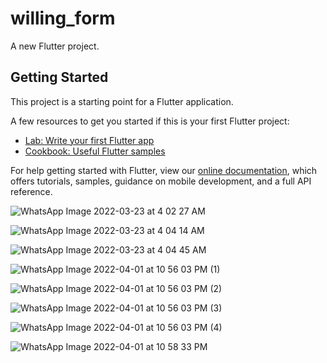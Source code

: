 # willing_form

A new Flutter project.

## Getting Started

This project is a starting point for a Flutter application.

A few resources to get you started if this is your first Flutter project:

- [Lab: Write your first Flutter app](https://flutter.dev/docs/get-started/codelab)
- [Cookbook: Useful Flutter samples](https://flutter.dev/docs/cookbook)

For help getting started with Flutter, view our
[online documentation](https://flutter.dev/docs), which offers tutorials,
samples, guidance on mobile development, and a full API reference.

![WhatsApp Image 2022-03-23 at 4 02 27 AM](https://user-images.githubusercontent.com/54174389/161369204-9ed6ae2a-33ce-4739-8be2-12581ecd1ffd.jpeg)

![WhatsApp Image 2022-03-23 at 4 04 14 AM](https://user-images.githubusercontent.com/54174389/161369209-b3a4b6de-9b74-49b0-9bb0-0f88dee54a23.jpeg)

![WhatsApp Image 2022-03-23 at 4 04 45 AM](https://user-images.githubusercontent.com/54174389/161369218-e74a258c-653e-4cbd-ab24-688f78b6a87c.jpeg)

![WhatsApp Image 2022-04-01 at 10 56 03 PM (1)](https://user-images.githubusercontent.com/54174389/161369248-002219a3-ba4b-44dd-83db-7f83d404a989.jpeg)

![WhatsApp Image 2022-04-01 at 10 56 03 PM (2)](https://user-images.githubusercontent.com/54174389/161369259-6c538694-4472-40b7-8692-5eb9c4a2f846.jpeg)


![WhatsApp Image 2022-04-01 at 10 56 03 PM (3)](https://user-images.githubusercontent.com/54174389/161369264-a85af6dc-4547-4b6f-883a-bf10d1b6d0c0.jpeg)


![WhatsApp Image 2022-04-01 at 10 56 03 PM (4)](https://user-images.githubusercontent.com/54174389/161369271-6f8e60c6-3dd7-4e56-825f-6f9eb3973b04.jpeg)


![WhatsApp Image 2022-04-01 at 10 58 33 PM](https://user-images.githubusercontent.com/54174389/161369277-83b057f0-2689-4194-ae2e-10c3893ca31a.jpeg)


